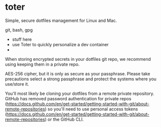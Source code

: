 # toter
Simple, secure dotfiles management for Linux and Mac.

git, bash, gpg

- stuff here
- use Toter to quickly personalize a dev container
- 

When storing encrypted secrets in your dotfiles git repo, we recommend using keeping them in a private repo.

AES-256 cipher, but it is only as secure as your passphrase. Please take precautions select a strong passphrase and protect the systems where you use/store it.


You'll most likely be cloning your dotfiles from a remote private repository. GitHub has removed password authentication for private repos (https://docs.github.com/en/get-started/getting-started-with-git/about-remote-repositories) so you'll need to use personal access tokens (https://docs.github.com/en/get-started/getting-started-with-git/about-remote-repositories) or the GitHub CLI.
